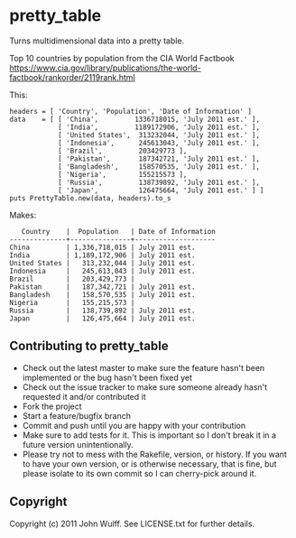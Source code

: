 pretty_table
============
Turns multidimensional data into a pretty table.

Top 10 countries by population from the CIA World Factbook https://www.cia.gov/library/publications/the-world-factbook/rankorder/2119rank.html

This:

    headers = [ 'Country', 'Population', 'Date of Information' ]
    data    = [ [ 'China',         1336718015, 'July 2011 est.' ],
                [ 'India',         1189172906, 'July 2011 est.' ],
                [ 'United States',  313232044, 'July 2011 est.' ],
                [ 'Indonesia',      245613043, 'July 2011 est.' ],
                [ 'Brazil',         203429773 ],
                [ 'Pakistan',       187342721, 'July 2011 est.' ],
                [ 'Bangladesh',     158570535, 'July 2011 est.' ],
                [ 'Nigeria',        155215573 ],
                [ 'Russia',         138739892, 'July 2011 est.' ],
                [ 'Japan',          126475664, 'July 2011 est.' ] ]
    puts PrettyTable.new(data, headers).to_s

Makes:

       Country    |  Population   | Date of Information
    --------------+---------------+--------------------
    China         | 1,336,718,015 | July 2011 est.     
    India         | 1,189,172,906 | July 2011 est.     
    United States |   313,232,044 | July 2011 est.     
    Indonesia     |   245,613,043 | July 2011 est.     
    Brazil        |   203,429,773 |                    
    Pakistan      |   187,342,721 | July 2011 est.     
    Bangladesh    |   158,570,535 | July 2011 est.     
    Nigeria       |   155,215,573 |                    
    Russia        |   138,739,892 | July 2011 est.     
    Japan         |   126,475,664 | July 2011 est.

Contributing to pretty_table
---------------------------- 
* Check out the latest master to make sure the feature hasn't been implemented or the bug hasn't been fixed yet
* Check out the issue tracker to make sure someone already hasn't requested it and/or contributed it
* Fork the project
* Start a feature/bugfix branch
* Commit and push until you are happy with your contribution
* Make sure to add tests for it. This is important so I don't break it in a future version unintentionally.
* Please try not to mess with the Rakefile, version, or history. If you want to have your own version, or is otherwise necessary, that is fine, but please isolate to its own commit so I can cherry-pick around it.

Copyright
---------
Copyright (c) 2011 John Wulff. See LICENSE.txt for
further details.

